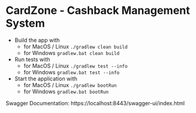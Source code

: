 # CardZone - Cashback Management System

- Build the app with
  - for MacOS / Linux `./gradlew clean build`
  - for Windows `gradlew.bat clean build`
- Run tests with 
  - for MacOS / Linux `./gradlew test --info`
  - for Windows `gradlew.bat test --info`
- Start the application with
  - for MacOS / Linux `./gradlew bootRun`
  - for Windows `gradlew.bat bootRun`

Swagger Documentation: https://localhost:8443/swagger-ui/index.html